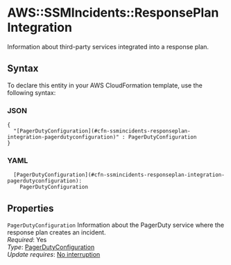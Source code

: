 # AWS::SSMIncidents::ResponsePlan Integration<a name="aws-properties-ssmincidents-responseplan-integration"></a>

Information about third\-party services integrated into a response plan\.

## Syntax<a name="aws-properties-ssmincidents-responseplan-integration-syntax"></a>

To declare this entity in your AWS CloudFormation template, use the following syntax:

### JSON<a name="aws-properties-ssmincidents-responseplan-integration-syntax.json"></a>

```
{
  "[PagerDutyConfiguration](#cfn-ssmincidents-responseplan-integration-pagerdutyconfiguration)" : PagerDutyConfiguration
}
```

### YAML<a name="aws-properties-ssmincidents-responseplan-integration-syntax.yaml"></a>

```
  [PagerDutyConfiguration](#cfn-ssmincidents-responseplan-integration-pagerdutyconfiguration):
    PagerDutyConfiguration
```

## Properties<a name="aws-properties-ssmincidents-responseplan-integration-properties"></a>

`PagerDutyConfiguration` <a name="cfn-ssmincidents-responseplan-integration-pagerdutyconfiguration"></a>
Information about the PagerDuty service where the response plan creates an incident\.  
_Required_: Yes  
_Type_: [PagerDutyConfiguration](aws-properties-ssmincidents-responseplan-pagerdutyconfiguration.md)  
_Update requires_: [No interruption](https://docs.aws.amazon.com/AWSCloudFormation/latest/UserGuide/using-cfn-updating-stacks-update-behaviors.html#update-no-interrupt)
